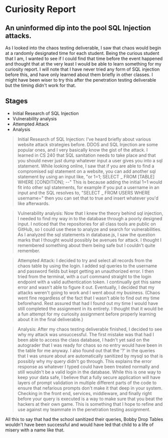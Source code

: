 # Curiosity Report

## An uninformed dip into the pool SQL Injection attacks.

As I looked into the chaos testing deliverable, I saw that chaos would begin at a randomly designated time for each student. Being the curious student that I am, I wanted to see if I could find that time before the event happened and thought that at the very least I would be able to learn something for my curiosity report. I will note that I have never tried any form of SQL injection before this, and have only learned about them briefly in other classes. I might have been wiser to try this after the penetration testing deliverable but the timing didn't work for that.

## Stages

-   Initial Research of SQL Injection
-   Vulnerability analysis
-   Attempted Attack
-   Analysis

> Initial Research of SQL Injection:
> I've heard briefly about various website attack strategies before. DDOS and SQL Injection are some popular ones, and I very basically know the gist of the attack. I learned in CS 240 that SQL sanitation needs to take place and that you should never just dump whatever input a user gives you into a sql statement. While looking online, I saw that if you are able to find a compromised sql statement on a website, you can add another sql statement by using an input like, "or 1=1; SELECT _ FROM [TABLE] WHERE [CONDITION]; --" This is because adding the initial 1=1 would fit into other sql statements, for example if you put a username in an input and the SQL resolves to, "SELECT _ FROM USERS WHERE username=" then you can set that to true and insert whatever you'd like afterwards.

> Vulnerability analysis:
> Now that I knew the theory behind sql injection, I needed to find my way in to the database through a poorly designed input. I noticed that the repositories for all class tools are public on GitHub, so I could use these to analyze and search for vulnerabilities. As I analyzed the sql statements in database.js, I saw the question marks that I thought would possibly be avenues for attack. I thought I remembered something about them being safe but I couldn't quite remember.

> Attempted Attack:
> I decided to try and select all records from the chaos table by using the login. I added sql queries to the username and password fields but kept getting an unauthorized error. I then tried from the terminal, with a curl command straight to the login endpoint with a valid authentication token. I continually got this same error and wasn't able to figure it out. Eventually, I decided that my attacks weren't going to work and I went about my business. (Chaos went fine regardless of the fact that I wasn't able to find out my time beforehand. Rest assured that had I found out my time I would have still completed the assignment in its entirety. I thought that it would be a fun attempt for my curiosity assignment before properly learning about it in the final deliverable.)

> Analysis:
> After my chaos testing deliverable finished, I decided to see why my attack was unsuccessful. The first mistake was that had I been able to access the class database, I hadn't yet said on the autograder that I was ready for chaos so no entry would have been in the table for me anyway. I also found out that the '?' in the queries that I was unsure about are automatically sanitized by mysql so that is possibly why my query didn't go through. This explains the error response as whatever I typed could have been treated normally and still wouldn't be a valid login in the database. While this is one way to keep your data safe, I believe that a fully secure application will have layers of prompt validation in multiple different parts of the code to ensure that nefarious prompts don't make it that deep in your system. Checking in the front end, services, middleware, and finally right before your query is executed is a way to make sure that you beat the hackers at their own game. This is something that I hope to refine and use against my teammate in the penetration testing assignment.

All this to say that had the school sanitized their queries, Bobby Drop Tables wouldn't have been successful and would have led that child to a life of misery with a name like that.
